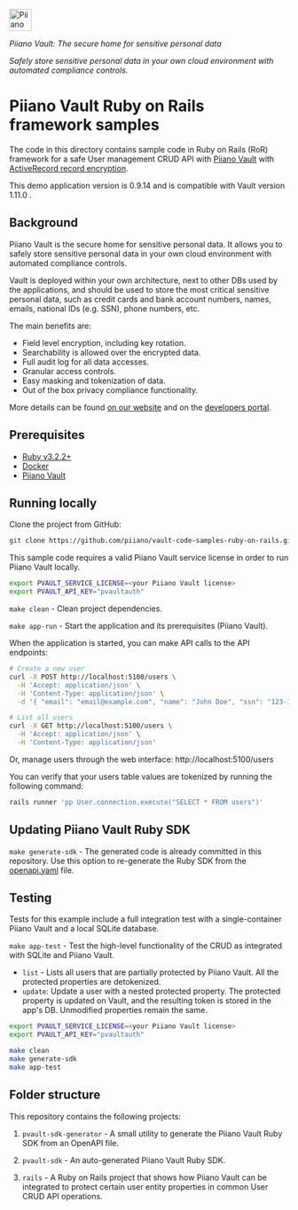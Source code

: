 <p>
  <a href="https://piiano.com/pii-data-privacy-vault/">
    <picture>
      <source media="(prefers-color-scheme: dark)" srcset="https://docs.piiano.com/img/logo-developers-dark.svg">
      <source media="(prefers-color-scheme: light)" srcset="https://docs.piiano.com/img/logo-developers.svg">
      <img alt="Piiano Vault" src="https://docs.piiano.com/img/logo-developers.svg" height="40" />
    </picture>
  </a>
</p>

_Piiano Vault: The secure home for sensitive personal data_  

*Safely store sensitive personal data in your own cloud environment with automated compliance controls.*

Piiano Vault Ruby on Rails framework samples
============================================

The code in this directory contains sample code in Ruby on Rails (RoR) framework for a safe User management CRUD API with [Piiano Vault](http://piiano.com) with [ActiveRecord record encryption](https://guides.rubyonrails.org/active_record_encryption.html).

This demo application version is 0.9.14 and is compatible with Vault version 1.11.0 .

## Background

Piiano Vault is the secure home for sensitive personal data. It allows you to safely store sensitive personal data in your own cloud environment with automated compliance controls.  

Vault is deployed within your own architecture, next to other DBs used by the applications, and should be used to store the most critical sensitive personal data, such as credit cards and bank account numbers, names, emails, national IDs (e.g. SSN), phone numbers, etc.

The main benefits are:  

- Field level encryption, including key rotation.
- Searchability is allowed over the encrypted data.
- Full audit log for all data accesses.
- Granular access controls.
- Easy masking and tokenization of data.
- Out of the box privacy compliance functionality.

More details can be found [on our website](https://piiano.com/pii-data-privacy-vault/) and on the [developers portal](https://piiano.com/docs/).

## Prerequisites

- [Ruby v3.2.2+](https://www.ruby-lang.org/en/)
- [Docker](https://www.docker.com/)
- [Piiano Vault](https://piiano.com/docs/guides/get-started)

## Running locally

Clone the project from GitHub:
```bash
git clone https://github.com/piiano/vault-code-samples-ruby-on-rails.git
```

This sample code requires a valid Piiano Vault service license in order to run Piiano Vault locally.

```bash
export PVAULT_SERVICE_LICENSE=<your Piiano Vault license>
export PVAULT_API_KEY="pvaultauth"
```

`make clean` - Clean project dependencies.

`make app-run` - Start the application and its prerequisites (Piiano Vault).  

When the application is started, you can make API calls to the API endpoints:

```bash
# Create a new user
curl -X POST http://localhost:5100/users \
  -H 'Accept: application/json' \
  -H 'Content-Type: application/json' \
  -d '{ "email": "email@example.com", "name": "John Doe", "ssn": "123-12-1234" }'

# List all users
curl -X GET http://localhost:5100/users \
  -H 'Accept: application/json' \
  -H 'Content-Type: application/json'
```

Or, manage users through the web interface: http://localhost:5100/users

You can verify that your users table values are tokenized by running the following command:

```bash
rails runner 'pp User.connection.execute("SELECT * FROM users")'
```

## Updating Piiano Vault Ruby SDK

`make generate-sdk` - The generated code is already committed in this repository. Use this option to re-generate the Ruby SDK from the [openapi.yaml](/pvault-sdk-generator/openapi.yaml) file.

## Testing

Tests for this example include a full integration test with a single-container Piiano Vault and a local SQLite database.

`make app-test` - Test the high-level functionality of the CRUD as integrated with SQLite and Piiano Vault.

  * `list` - Lists all users that are partially protected by Piiano Vault. All the protected properties are detokenized.
  * `update`: Update a user with a nested protected property. The protected property is updated on Vault, and the resulting token is stored in the app's DB. Unmodified properties remain the same.


```bash
export PVAULT_SERVICE_LICENSE=<your Piiano Vault license>
export PVAULT_API_KEY="pvaultauth"

make clean
make generate-sdk
make app-test
```

## Folder structure

This repository contains the following projects:

1. `pvault-sdk-generator` - A small utility to generate the Piiano Vault Ruby SDK from an OpenAPI file.

2. `pvault-sdk` - An auto-generated Piiano Vault Ruby SDK.

3. `rails` - A Ruby on Rails project that shows how Piiano Vault can be integrated to protect certain user entity properties in common User CRUD API operations.
